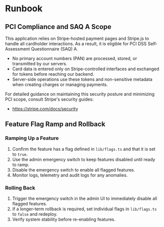 # Runbook

## PCI Compliance and SAQ A Scope

This application relies on Stripe-hosted payment pages and Stripe.js to handle all cardholder interactions. As a result, it is eligible for PCI DSS Self-Assessment Questionnaire (SAQ) A.

- No primary account numbers (PAN) are processed, stored, or transmitted by our servers.
- Card data is entered only on Stripe-controlled interfaces and exchanged for tokens before reaching our backend.
- Server-side operations use these tokens and non-sensitive metadata when creating charges or managing payments.

For detailed guidance on maintaining this security posture and minimizing PCI scope, consult Stripe's security guides:

- https://stripe.com/docs/security

## Feature Flag Ramp and Rollback

### Ramping Up a Feature

1. Confirm the feature has a flag defined in `lib/flags.ts` and that it is set to `true`.
2. Use the admin emergency switch to keep features disabled until ready to ramp.
3. Disable the emergency switch to enable all flagged features.
4. Monitor logs, telemetry and audit logs for any anomalies.

### Rolling Back

1. Trigger the emergency switch in the admin UI to immediately disable all flagged features.
2. If a longer-term rollback is required, set individual flags in `lib/flags.ts` to `false` and redeploy.
3. Verify system stability before re-enabling features.
